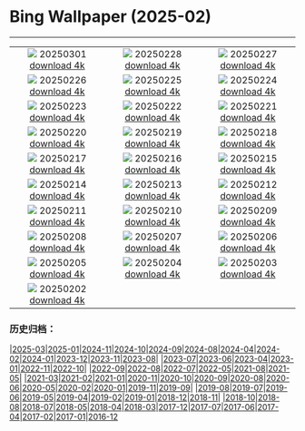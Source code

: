 # Bing Wallpaper (2025-02)
**************
| | | |
| :----: | :----: | :----: |
| ![](https://www.bing.com/th?id=OHR.MaligneLakeJasper_ZH-CN2664289451_1920x1080.jpg) 20250301 [download 4k](https://www.bing.com/th?id=OHR.MaligneLakeJasper_ZH-CN2664289451_UHD.jpg) | ![](https://www.bing.com/th?id=OHR.BhutanMonastery_ZH-CN2469401011_1920x1080.jpg) 20250228 [download 4k](https://www.bing.com/th?id=OHR.BhutanMonastery_ZH-CN2469401011_UHD.jpg) | ![](https://www.bing.com/th?id=OHR.PolarCub_ZH-CN1179361319_1920x1080.jpg) 20250227 [download 4k](https://www.bing.com/th?id=OHR.PolarCub_ZH-CN1179361319_UHD.jpg) |
| ![](https://www.bing.com/th?id=OHR.ArgyllStalker_ZH-CN0970395078_1920x1080.jpg) 20250226 [download 4k](https://www.bing.com/th?id=OHR.ArgyllStalker_ZH-CN0970395078_UHD.jpg) | ![](https://www.bing.com/th?id=OHR.BryceHoodoos_ZH-CN0817211446_1920x1080.jpg) 20250225 [download 4k](https://www.bing.com/th?id=OHR.BryceHoodoos_ZH-CN0817211446_UHD.jpg) | ![](https://www.bing.com/th?id=OHR.GiantCuttlefish_ZH-CN0670915878_1920x1080.jpg) 20250224 [download 4k](https://www.bing.com/th?id=OHR.GiantCuttlefish_ZH-CN0670915878_UHD.jpg) |
| ![](https://www.bing.com/th?id=OHR.MtFujiSunrise_ZH-CN0567499176_1920x1080.jpg) 20250223 [download 4k](https://www.bing.com/th?id=OHR.MtFujiSunrise_ZH-CN0567499176_UHD.jpg) | ![](https://www.bing.com/th?id=OHR.StLouisArch_ZH-CN0442955735_1920x1080.jpg) 20250222 [download 4k](https://www.bing.com/th?id=OHR.StLouisArch_ZH-CN0442955735_UHD.jpg) | ![](https://www.bing.com/th?id=OHR.ChampakaSarasi_ZH-CN0254940579_1920x1080.jpg) 20250221 [download 4k](https://www.bing.com/th?id=OHR.ChampakaSarasi_ZH-CN0254940579_UHD.jpg) |
| ![](https://www.bing.com/th?id=OHR.CanadaDeer_ZH-CN0631345798_1920x1080.jpg) 20250220 [download 4k](https://www.bing.com/th?id=OHR.CanadaDeer_ZH-CN0631345798_UHD.jpg) | ![](https://www.bing.com/th?id=OHR.IceHoleOtter_ZH-CN0106321041_1920x1080.jpg) 20250219 [download 4k](https://www.bing.com/th?id=OHR.IceHoleOtter_ZH-CN0106321041_UHD.jpg) | ![](https://www.bing.com/th?id=OHR.BlueBelize_ZH-CN9875040666_1920x1080.jpg) 20250218 [download 4k](https://www.bing.com/th?id=OHR.BlueBelize_ZH-CN9875040666_UHD.jpg) |
| ![](https://www.bing.com/th?id=OHR.CatalanPyrenees_ZH-CN9699602584_1920x1080.jpg) 20250217 [download 4k](https://www.bing.com/th?id=OHR.CatalanPyrenees_ZH-CN9699602584_UHD.jpg) | ![](https://www.bing.com/th?id=OHR.HumpbackMother_ZH-CN9453300759_1920x1080.jpg) 20250216 [download 4k](https://www.bing.com/th?id=OHR.HumpbackMother_ZH-CN9453300759_UHD.jpg) | ![](https://www.bing.com/th?id=OHR.Misotsuchi2025_ZH-CN9260395680_1920x1080.jpg) 20250215 [download 4k](https://www.bing.com/th?id=OHR.Misotsuchi2025_ZH-CN9260395680_UHD.jpg) |
| ![](https://www.bing.com/th?id=OHR.PenguinLove_ZH-CN9124008164_1920x1080.jpg) 20250214 [download 4k](https://www.bing.com/th?id=OHR.PenguinLove_ZH-CN9124008164_UHD.jpg) | ![](https://www.bing.com/th?id=OHR.LakeTyrrell_ZH-CN8860948292_1920x1080.jpg) 20250213 [download 4k](https://www.bing.com/th?id=OHR.LakeTyrrell_ZH-CN8860948292_UHD.jpg) | ![](https://www.bing.com/th?id=OHR.LanterFestival25Y_ZH-CN8547998003_1920x1080.jpg) 20250212 [download 4k](https://www.bing.com/th?id=OHR.LanterFestival25Y_ZH-CN8547998003_UHD.jpg) |
| ![](https://www.bing.com/th?id=OHR.YungangGrottoes_ZH-CN8275054060_1920x1080.jpg) 20250211 [download 4k](https://www.bing.com/th?id=OHR.YungangGrottoes_ZH-CN8275054060_UHD.jpg) | ![](https://www.bing.com/th?id=OHR.UmbrellaDay_ZH-CN8024305066_1920x1080.jpg) 20250210 [download 4k](https://www.bing.com/th?id=OHR.UmbrellaDay_ZH-CN8024305066_UHD.jpg) | ![](https://www.bing.com/th?id=OHR.AlstromPoint_ZH-CN7844819126_1920x1080.jpg) 20250209 [download 4k](https://www.bing.com/th?id=OHR.AlstromPoint_ZH-CN7844819126_UHD.jpg) |
| ![](https://www.bing.com/th?id=OHR.SnowySvaneti_ZH-CN7626153023_1920x1080.jpg) 20250208 [download 4k](https://www.bing.com/th?id=OHR.SnowySvaneti_ZH-CN7626153023_UHD.jpg) | ![](https://www.bing.com/th?id=OHR.BlueNorway_ZH-CN7489077966_1920x1080.jpg) 20250207 [download 4k](https://www.bing.com/th?id=OHR.BlueNorway_ZH-CN7489077966_UHD.jpg) | ![](https://www.bing.com/th?id=OHR.WhararikiBeach_ZH-CN7232913389_1920x1080.jpg) 20250206 [download 4k](https://www.bing.com/th?id=OHR.WhararikiBeach_ZH-CN7232913389_UHD.jpg) |
| ![](https://www.bing.com/th?id=OHR.ScottishSheep_ZH-CN3051181797_1920x1080.jpg) 20250205 [download 4k](https://www.bing.com/th?id=OHR.ScottishSheep_ZH-CN3051181797_UHD.jpg) | ![](https://www.bing.com/th?id=OHR.GoldenBridge_ZH-CN2910740727_1920x1080.jpg) 20250204 [download 4k](https://www.bing.com/th?id=OHR.GoldenBridge_ZH-CN2910740727_UHD.jpg) | ![](https://www.bing.com/th?id=OHR.BeginningofSpring25Y_ZH-CN7356156800_1920x1080.jpg) 20250203 [download 4k](https://www.bing.com/th?id=OHR.BeginningofSpring25Y_ZH-CN7356156800_UHD.jpg) |
| ![](https://www.bing.com/th?id=OHR.AustriaMarmot_ZH-CN2303743586_1920x1080.jpg) 20250202 [download 4k](https://www.bing.com/th?id=OHR.AustriaMarmot_ZH-CN2303743586_UHD.jpg) |  |  |

### 历史归档：

|[2025-03](bing/2025-03/2025-03.md)|[2025-01](bing/2025-01/2025-01.md)|[2024-11](bing/2024-11/2024-11.md)|[2024-10](bing/2024-10/2024-10.md)|[2024-09](bing/2024-09/2024-09.md)|[2024-08](bing/2024-08/2024-08.md)|[2024-04](bing/2024-04/2024-04.md)|[2024-02](bing/2024-02/2024-02.md)|[2024-01](bing/2024-01/2024-01.md)|[2023-12](bing/2023-12/2023-12.md)|[2023-11](bing/2023-11/2023-11.md)|[2023-08](bing/2023-08/2023-08.md)|
|[2023-07](bing/2023-07/2023-07.md)|[2023-06](bing/2023-06/2023-06.md)|[2023-04](bing/2023-04/2023-04.md)|[2023-01](bing/2023-01/2023-01.md)|[2022-11](bing/2022-11/2022-11.md)|[2022-10](bing/2022-10/2022-10.md)|
|[2022-09](bing/2022-09/2022-09.md)|[2022-08](bing/2022-08/2022-08.md)|[2022-07](bing/2022-07/2022-07.md)|[2022-05](bing/2022-05/2022-05.md)|[2021-08](bing/2021-08/2021-08.md)|[2021-05](bing/2021-05/2021-05.md)|
|[2021-03](bing/2021-03/2021-03.md)|[2021-02](bing/2021-02/2021-02.md)|[2021-01](bing/2021-01/2021-01.md)|[2020-11](bing/2020-11/2020-11.md)|[2020-10](bing/2020-10/2020-10.md)|[2020-09](bing/2020-09/2020-09.md)|[2020-08](bing/2020-08/2020-08.md)|[2020-06](bing/2020-06/2020-06.md)|[2020-05](bing/2020-05/2020-05.md)|[2020-02](bing/2020-02/2020-02.md)|[2020-01](bing/2020-01/2020-01.md)|[2019-11](bing/2019-11/2019-11.md)|[2019-09](bing/2019-09/2019-09.md)|
|[2019-08](bing/2019-08/2019-08.md)|[2019-07](bing/2019-07/2019-07.md)|[2019-06](bing/2019-06/2019-06.md)|[2019-05](bing/2019-05/2019-05.md)|[2019-04](bing/2019-04/2019-04.md)|[2019-02](bing/2019-02/2019-02.md)|[2019-01](bing/2019-01/2019-01.md)|[2018-12](bing/2018-12/2018-12.md)|[2018-11](bing/2018-11/2018-11.md)|
|[2018-10](bing/2018-10/2018-10.md)|[2018-08](bing/2018-08/2018-08.md)|[2018-07](bing/2018-07/2018-07.md)|[2018-05](bing/2018-05/2018-05.md)|[2018-04](bing/2018-04/2018-04.md)|[2018-03](bing/2018-03/2018-03.md)|[2017-12](bing/2017-12/2017-12.md)|[2017-07](bing/2017-07/2017-07.md)|[2017-06](bing/2017-06/2017-06.md)|[2017-04](bing/2017-04/2017-04.md)|[2017-02](bing/2017-02/2017-02.md)|[2017-01](bing/2017-01/2017-01.md)|[2016-12](bing/2016-12/2016-12.md)
